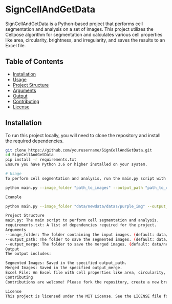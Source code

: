 # SignCellAndGetData

SignCellAndGetData is a Python-based project that performs cell segmentation and analysis on a set of images. This project utilizes the Cellpose algorithm for segmentation and calculates various cell properties like area, circularity, brightness, and irregularity, and saves the results to an Excel file.

## Table of Contents

- [Installation](#installation)
- [Usage](#usage)
- [Project Structure](#project-structure)
- [Arguments](#arguments)
- [Output](#output)
- [Contributing](#contributing)
- [License](#license)

## Installation

To run this project locally, you will need to clone the repository and install the required dependencies.

```bash
git clone https://github.com/yourusername/SignCellAndGetData.git
cd SignCellAndGetData
pip install -r requirements.txt
Ensure you have Python 3.6 or higher installed on your system.

# Usage
To perform cell segmentation and analysis, run the main.py script with the following command:

python main.py --image_folder "path_to_images" --output_path "path_to_output_segments" --output_merge "path_to_output_merge"

Example

python main.py --image_folder "data/newdata/datas/purple_img" --output_path "data/newdata/datas/output_segments" --output_merge "data/newdata/datas/output_merge"

Project Structure
main.py: The main script to perform cell segmentation and analysis.
requirements.txt: A list of dependencies required for the project.
Arguments
--image_folder: The folder containing the input images. (default: data/newdata/datas/purple_img)
--output_path: The folder to save the segmented images. (default: data/newdata/datas/output_segments)
--output_merge: The folder to save the merged images. (default: data/newdata/datas/output_merge)
Output
The output includes:

Segmented Images: Saved in the specified output_path.
Merged Images: Saved in the specified output_merge.
Excel File: An Excel file with cell properties like area, circularity, brightness, and irregularity is saved in the output_path.
Contributing
Contributions are welcome! Please fork the repository, create a new branch for your feature or bugfix, and submit a pull request.

License
This project is licensed under the MIT License. See the LICENSE file for more details.
